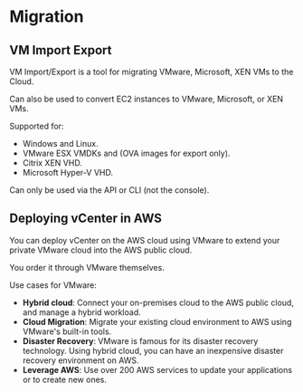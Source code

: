 # Migration

## VM Import Export

VM Import/Export is a tool for migrating VMware, Microsoft, XEN VMs to the Cloud.

Can also be used to convert EC2 instances to VMware, Microsoft, or XEN VMs.

Supported for:

- Windows and Linux.
- VMware ESX VMDKs and (OVA images for export only).
- Citrix XEN VHD.
- Microsoft Hyper-V VHD.

Can only be used via the API or CLI (not the console).


## Deploying vCenter in AWS

You can deploy vCenter on the AWS cloud using VMware to extend your private VMware cloud into the AWS public cloud.

You order it through VMware themselves.

Use cases for VMware:
- **Hybrid cloud**: Connect your on-premises cloud to the AWS public cloud, and manage a hybrid workload.
- **Cloud Migration**: Migrate your existing cloud environment to AWS using VMware's built-in tools.
- **Disaster Recovery**: VMware is famous for its disaster recovery technology. Using hybrid cloud, you can have an inexpensive disaster recovery environment on AWS.
- **Leverage AWS**: Use over 200 AWS services to update your applications or to create new ones.
